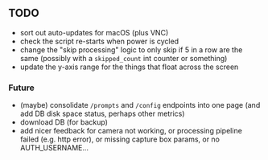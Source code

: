 ## TODO

- sort out auto-updates for macOS (plus VNC)
- check the script re-starts when power is cycled
- change the "skip processing" logic to only skip if 5 in a row are the same
  (possibly with a `skipped_count` int counter or something)
- update the y-axis range for the things that float across the screen

### Future

- (maybe) consolidate `/prompts` and `/config` endpoints into one page (and add
  DB disk space status, perhaps other metrics)
- download DB (for backup)
- add nicer feedback for camera not working, or processing pipeline failed (e.g.
  http error), or missing capture box params, or no AUTH_USERNAME...
